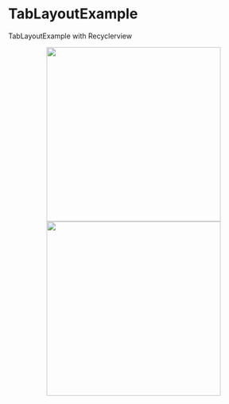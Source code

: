 # TabLayoutExample
TabLayoutExample with Recyclerview
<p align="center">
  <img src="https://user-images.githubusercontent.com/29499633/41042159-9e459142-69a9-11e8-8bf0-35d6af9d4f43.png" width="350"/>
  <img src="https://user-images.githubusercontent.com/29499633/41042167-a134003c-69a9-11e8-8440-ddaaa3c135a1.png" width="350"/>
</p>
